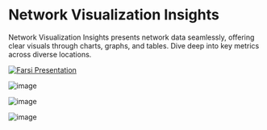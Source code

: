 # Network Visualization Insights
Network Visualization Insights presents network data seamlessly, offering clear visuals through charts, graphs, and tables. Dive deep into key metrics across diverse locations.

[![Farsi Presentation](https://github-production-user-asset-6210df.s3.amazonaws.com/6195199/281858203-491febbc-0295-4dd1-bb78-0efae3550856.png)](https://www.loom.com/share/7610069df4c8487190b1549bc6cc1584)

![image](https://github.com/amastaneh/network-visualization-insights/assets/6195199/2aebbeb5-36a7-42a5-92d5-faf3127bb5ec)

![image](https://github.com/amastaneh/network-visualization-insights/assets/6195199/19e8d2da-4914-432f-ae63-5e6d649d5ccf)

![image](https://github.com/amastaneh/network-visualization-insights/assets/6195199/26b5ec15-f324-4390-8666-9f96828c585a)



